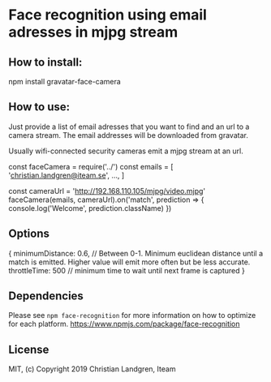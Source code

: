 Face recognition using email adresses in mjpg stream
====

## How to install:

  npm install gravatar-face-camera
  
## How to use:

Just provide a list of email adresses that you want to find and an url to a camera stream. The email addresses will be downloaded from gravatar.

Usually wifi-connected security cameras emit a mjpg stream at an url.


  const faceCamera = require('../')
  const emails = [
    'christian.landgren@iteam.se', 
    ..., 
    ]

  const cameraUrl = 'http://192.168.110.105/mjpg/video.mjpg'
  faceCamera(emails, cameraUrl).on('match', prediction => {
    console.log('Welcome', prediction.className)
  })


## Options

  {
    minimumDistance: 0.6, // Between 0-1. Minimum euclidean distance until a match is emitted. Higher value will emit more often but be less accurate.
    throttleTime: 500 // minimum time to wait until next frame is captured
  }

## Dependencies
Please see `npm face-recognition` for more information on how to optimize for each platform. https://www.npmjs.com/package/face-recognition 
  
## License

MIT, (c) Copyright 2019 Christian Landgren, Iteam
